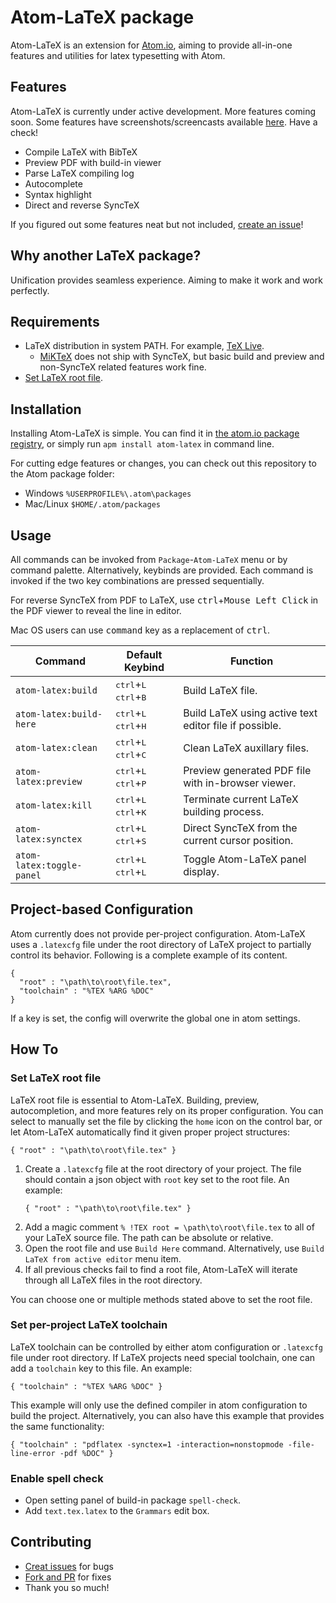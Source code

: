 # Atom-LaTeX package

Atom-LaTeX is an extension for [Atom.io](https://atom.io/), aiming to provide all-in-one features and utilities for latex typesetting with Atom.

## Features

Atom-LaTeX is currently under active development. More features coming soon.
Some features have screenshots/screencasts available [here](https://github.com/James-Yu/Atom-LaTeX/blob/master/GALLERY.md). Have a check!

- Compile LaTeX with BibTeX
- Preview PDF with build-in viewer
- Parse LaTeX compiling log
- Autocomplete
- Syntax highlight
- Direct and reverse SyncTeX

If you figured out some features neat but not included, [create an issue](https://github.com/James-Yu/Atom-LaTeX/issues/new)!

## Why another LaTeX package?

Unification provides seamless experience. Aiming to make it work and work perfectly.

## Requirements

- LaTeX distribution in system PATH. For example, [TeX Live](https://www.tug.org/texlive/).
  - [MiKTeX](https://miktex.org/) does not ship with SyncTeX, but basic build and preview and non-SyncTeX related features work fine.
- [Set LaTeX root file](#root_file).

## Installation

Installing Atom-LaTeX is simple. You can find it in [the atom.io package registry](https://atom.io/packages/atom-latex), or simply run `apm install atom-latex` in command line.

For cutting edge features or changes, you can check out this repository to the Atom package folder:
- Windows `%USERPROFILE%\.atom\packages`
- Mac/Linux `$HOME/.atom/packages`

## Usage

All commands can be invoked from `Package`-`Atom-LaTeX` menu or by command palette. Alternatively, keybinds are provided. Each command is invoked if the two key combinations are pressed sequentially.

For reverse SyncTeX from PDF to LaTeX, use <kbd>ctrl</kbd>+<kbd>Mouse Left Click</kbd> in the PDF viewer to reveal the line in editor.

Mac OS users can use <kbd>command</kbd> key as a replacement of <kbd>ctrl</kbd>.

| Command               | Default Keybind                             | Function |
|-----------------------|---------------------------------------------|----------|
| `atom-latex:build`      | <kbd>ctrl</kbd>+<kbd>L</kbd> <kbd>ctrl</kbd>+<kbd>B</kbd> | Build LaTeX file. |
| `atom-latex:build-here` | <kbd>ctrl</kbd>+<kbd>L</kbd> <kbd>ctrl</kbd>+<kbd>H</kbd> | Build LaTeX using active text editor file if possible. |
| `atom-latex:clean`      | <kbd>ctrl</kbd>+<kbd>L</kbd> <kbd>ctrl</kbd>+<kbd>C</kbd> | Clean LaTeX auxillary files. |
| `atom-latex:preview`    | <kbd>ctrl</kbd>+<kbd>L</kbd> <kbd>ctrl</kbd>+<kbd>P</kbd> | Preview generated PDF file with in-browser viewer. |
| `atom-latex:kill`       | <kbd>ctrl</kbd>+<kbd>L</kbd> <kbd>ctrl</kbd>+<kbd>K</kbd> | Terminate current LaTeX building process. |
| `atom-latex:synctex`    | <kbd>ctrl</kbd>+<kbd>L</kbd> <kbd>ctrl</kbd>+<kbd>S</kbd> | Direct SyncTeX from the current cursor position. |
| `atom-latex:toggle-panel`   | <kbd>ctrl</kbd>+<kbd>L</kbd> <kbd>ctrl</kbd>+<kbd>L</kbd> | Toggle Atom-LaTeX panel display. |

## Project-based Configuration
Atom currently does not provide per-project configuration. Atom-LaTeX uses a `.latexcfg` file under the root directory of LaTeX project to partially control its behavior. Following is a complete example of its content.
   ```
   {
     "root" : "\path\to\root\file.tex",
     "toolchain" : "%TEX %ARG %DOC"
   }
   ```
If a key is set, the config will overwrite the global one in atom settings.

## How To
### <a name="root_file"></a>Set LaTeX root file
LaTeX root file is essential to Atom-LaTeX. Building, preview, autocompletion, and more features rely on its proper configuration. You can select to manually set the file by clicking the `home` icon on the control bar, or let Atom-LaTeX automatically find it given proper project structures:
   ```
   { "root" : "\path\to\root\file.tex" }
   ```

1. Create a `.latexcfg` file at the root directory of your project. The file should contain a json object with `root` key set to the root file. An example:
   ```
   { "root" : "\path\to\root\file.tex" }
   ```
2. Add a magic comment `% !TEX root = \path\to\root\file.tex` to all of your LaTeX source file. The path can be absolute or relative.
3. Open the root file and use `Build Here` command. Alternatively, use `Build LaTeX from active editor` menu item.
4. If all previous checks fail to find a root file, Atom-LaTeX will iterate through all LaTeX files in the root directory.

You can choose one or multiple methods stated above to set the root file.

### Set per-project LaTeX toolchain
LaTeX toolchain can be controlled by either atom configuration or `.latexcfg` file under root directory. If LaTeX projects need special toolchain, one can add a `toolchain` key to this file. An example:
   ```
   { "toolchain" : "%TEX %ARG %DOC" }
   ```
This example will only use the defined compiler in atom configuration to build the project. Alternatively, you can also have this example that provides the same functionality:
   ```
   { "toolchain" : "pdflatex -synctex=1 -interaction=nonstopmode -file-line-error -pdf %DOC" }
   ```

### Enable spell check
- Open setting panel of build-in package `spell-check`.
- Add `text.tex.latex` to the `Grammars` edit box.

## Contributing

- [Creat issues](https://github.com/James-Yu/Atom-LaTeX/issues) for bugs
- [Fork and PR](https://github.com/James-Yu/Atom-LaTeX/pulls) for fixes
- Thank you so much!
